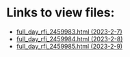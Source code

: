 # Links to view files:

* [full_day_rfi_2459983.html (2023-2-7)](https://htmlpreview.github.io/?https://github.com/HERA-Team/H6C_Notebooks_2/blob/main/full_day_rfi/full_day_rfi_2459983.html)
* [full_day_rfi_2459984.html (2023-2-8)](https://htmlpreview.github.io/?https://github.com/HERA-Team/H6C_Notebooks_2/blob/main/full_day_rfi/full_day_rfi_2459984.html)
* [full_day_rfi_2459985.html (2023-2-9)](https://htmlpreview.github.io/?https://github.com/HERA-Team/H6C_Notebooks_2/blob/main/full_day_rfi/full_day_rfi_2459985.html)
